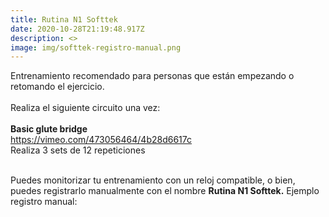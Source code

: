 ```yaml
---
title: Rutina N1 Softtek
date: 2020-10-28T21:19:48.917Z
description: <>
image: img/softtek-registro-manual.png
---
```

Entrenamiento recomendado para personas que están empezando o retomando el ejercicio.\
\
Realiza el siguiente circuito una vez:\
\
**Basic glute bridge**\
<https://vimeo.com/473056464/4b28d6617c>\
Realiza 3 sets de 12 repeticiones





\
Puedes monitorizar tu entrenamiento con un reloj compatible, o bien, puedes registrarlo manualmente con el nombre **Rutina N1 Softtek.** Ejemplo registro manual: